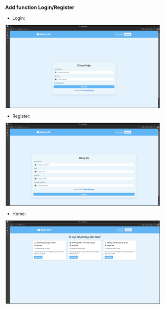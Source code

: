 ### Add function Login/Register

- Login:
<div align='center'>
    <img src='login.jpg' width='500'/>
</div>

- Register:
<div align='center'>
    <img src='register.jpg' width='500'/>
</div>

- Home:
<div align='center'>
    <img src='home_v2.jpg' width='500'/>
</div>